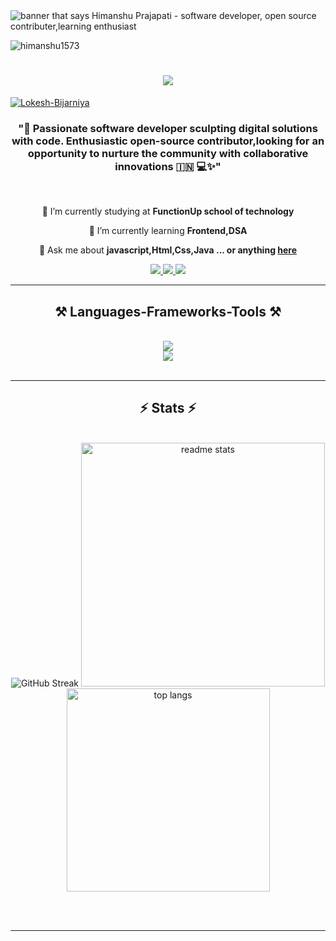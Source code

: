 <img src="HIMANSHU PRAJAPATI (1).png" alt="banner that says Himanshu Prajapati - software developer, open source contributer,learning enthusiast">
<p align="left"> <img src="https://komarev.com/ghpvc/?username=himanshu1573&label=Profile%20views&color=0e75b6&style=flat" alt="himanshu1573" /> </p>

<h1 align="center">
    <img src="https://readme-typing-svg.herokuapp.com/?font=Righteous&size=35&center=true&vCenter=true&width=500&height=70&duration=4000&lines=Hi+There!+👋;+I'm+Lokesh+Bijarniya!;" />
</h1>
<p align="left"> <a href="https://github.com/ryo-ma/github-profile-trophy"><img src="https://github-profile-trophy.vercel.app/?username="Lokesh-Bijarniya" alt="Lokesh-Bijarniya" /></a> </p>


<h3 align="center">"🚀 Passionate software developer sculpting digital solutions with code. Enthusiastic open-source contributor,looking for an opportunity to nurture the community with collaborative innovations 🇮🇳 💻✨" </h3>

<br/>

<div align="center">
 
 🔭 I’m currently studying at  **FunctionUp school of technology**
 
 🌱 I’m currently learning **Frontend,DSA**

💬 Ask me about **javascript,Html,Css,Java ... or anything [here](https://github.com/Lokesh-Bijarniya/Lokesh-Bijarniya/issues)**



 </div>
 
<div align="center"> 
  <a href="mailto:lkbijarniya2@gmail.com">
    <img src="https://img.shields.io/badge/Gmail-333333?style=for-the-badge&logo=gmail&logoColor=red" />
  </a>
  <a href="https://www.linkedin.com/in/lokesh-bijarniya/" target="_blank">
    <img src="https://img.shields.io/badge/LinkedIn-0077B5?style=for-the-badge&logo=linkedin&logoColor=white" target="_blank" />
  </a>
  <a href="https://himanshu1573.github.io" target="_blank">
     <img src="https://img.shields.io/badge/Portfolio-FF5722?style=for-the-badge&logo=todoist&logoColor=white" target="_blank" /> <!-- sqlite, safari, google-chrome are other good icon options -->
  </a>
</div>

 <hr/>
 
<h2 align="center">⚒️ Languages-Frameworks-Tools ⚒️</h2>
<br/>
<div align="center">
    <img src="https://skillicons.dev/icons?i=react,bootstrap,html,css,vscode,github,figma,tailwind" /><br>
    <img src="https://skillicons.dev/icons?i=nodejs,javascript,express,mongodb,java,nextjs" /><br>
</div>

<br/>



</div>

<hr/>

<h2 align="center">⚡ Stats ⚡</h2>
<br>
<div align=center>
<img src="https://streak-stats.demolab.com?user=Lokesh-Bijarniya&theme=green-nur&hide_border=true" alt="GitHub Streak" /></a>
  
  <img width=390 src="https://github-readme-stats-salesp07.vercel.app/api?username=Lokesh-Bijarniya&count_private=true&show_icons=true&theme=react&rank_icon=github&border_radius=10" alt="readme stats" />
  <br/>
  <img width=325 align="center" src="https://github-readme-stats-salesp07.vercel.app/api/top-langs/?username=Lokesh-Bijarniya&hide=HTML&langs_count=8&layout=compact&theme=react&border_radius=10&size_weight=0.5&count_weight=0.5&exclude_repo=github-readme-stats" alt="top langs" />
  
  
</div>

<br/><br/>

<hr/>

<br/>



